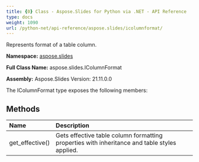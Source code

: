 ```yaml
---
title: {0} Class - Aspose.Slides for Python via .NET - API Reference
type: docs
weight: 1090
url: /python-net/api-reference/aspose.slides/icolumnformat/
---
```


Represents format of a table column.

**Namespace:** [aspose.slides](/python-net/api-reference/aspose.slides/)

**Full Class Name:** aspose.slides.IColumnFormat

**Assembly:**  Aspose.Slides Version: 21.11.0.0

The IColumnFormat type exposes the following members:
## **Methods**
|**Name**|**Description**|
| :- | :- |
|get_effective()|Gets effective table column formatting properties with inheritance and table styles applied.|
